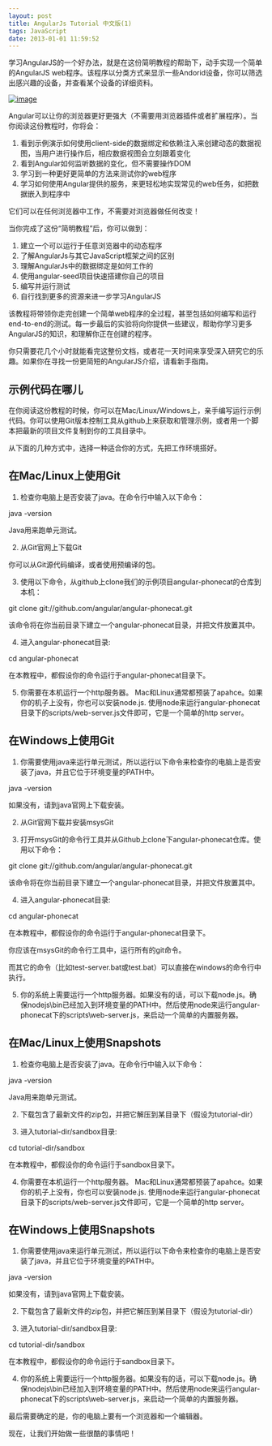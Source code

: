 ```yaml
---
layout: post
title: AngularJs Tutorial 中文版(1)
tags: JavaScript
date: 2013-01-01 11:59:52
---
```


学习AngularJS的一个好办法，就是在这份简明教程的帮助下，动手实现一个简单的AngularJS web程序。该程序以分类方式来显示一些Andorid设备，你可以筛选出感兴趣的设备，并查看某个设备的详细资料。

[![image](http://freewind.me/wp-content/uploads/2013/01/image_thumb.png "image")](http://freewind.me/wp-content/uploads/2013/01/image.png)

 

Angular可以让你的浏览器更好更强大（不需要用浏览器插件或者扩展程序）。当你阅读这份教程时，你将会：

1.  看到示例演示如何使用client-side的数据绑定和依赖注入来创建动态的数据视图，当用户进行操作后，相应数据视图会立刻跟着变化
2.  看到Angular如何监听数据的变化，但不需要操作DOM
3.  学习到一种更好更简单的方法来测试你的web程序
4.  学习如何使用Angular提供的服务，来更轻松地实现常见的web任务，如把数据嵌入到程序中

它们可以在任何浏览器中工作，不需要对浏览器做任何改变！

当你完成了这份“简明教程”后，你可以做到：

1.  建立一个可以运行于任意浏览器中的动态程序
2.  了解AngularJs与其它JavaScript框架之间的区别
3.  理解AngularJs中的数据绑定是如何工作的
4.  使用angular-seed项目快速搭建你自己的项目
5.  编写并运行测试
6.  自行找到更多的资源来进一步学习AngularJS

该教程将带领你走完创建一个简单web程序的全过程，甚至包括如何编写和运行end-to-end的测试。每一步最后的实验将向你提供一些建议，帮助你学习更多AngularJS的知识，和理解你正在创建的程序。

你只需要花几个小时就能看完这整份文档，或者花一天时间来享受深入研究它的乐趣。如果你在寻找一份更简短的AngularJS介绍，请看新手指南。

## 示例代码在哪儿

在你阅读这份教程的时候，你可以在Mac/Linux/Windows上，亲手编写运行示例代码。你可以使用Git版本控制工具从github上来获取和管理示例，或者用一个脚本把最新的项目文件复制到你的工具目录中。

从下面的几种方式中，选择一种适合你的方式，先把工作环境搭好。

## 在Mac/Linux上使用Git

1. 检查你电脑上是否安装了java。在命令行中输入以下命令：

<div class="mycode">java -version</div>

Java用来跑单元测试。

2. 从Git官网上下载Git

你可以从Git源代码编译，或者使用预编译的包。

3. 使用以下命令，从github上clone我们的示例项目angular-phonecat的仓库到本机：

git clone git://github.com/angular/angular-phonecat.git   
  
该命令将在你当前目录下建立一个angular-phonecat目录，并把文件放置其中。

4. 进入angular-phonecat目录:

cd angular-phonecat   
  
在本教程中，都假设你的命令运行于angular-phonecat目录下。

5. 你需要在本机运行一个http服务器。 Mac和Linux通常都预装了apahce。如果你的机子上没有，你也可以安装node.js. 使用node来运行angular-phonecat目录下的scripts/web-server.js文件即可，它是一个简单的http server。

## 在Windows上使用Git

1. 你需要使用java来运行单元测试，所以运行以下命令来检查你的电脑上是否安装了java，并且它位于环境变量的PATH中。

<div class="mycode">java -version</div>
<p>   
如果没有，请到java官网上下载安装。

2. 从Git官网下载并安装msysGit

3. 打开msysGit的命令行工具并从Github上clone下angular-phonecat仓库。使用以下命令：

<div class="mycode">git clone git://github.com/angular/angular-phonecat.git</div>

该命令将在你当前目录下建立一个angular-phonecat目录，并把文件放置其中。

4. 进入angular-phonecat目录:

<div class="mycode">cd angular-phonecat</div>
<p>   
在本教程中，都假设你的命令运行于angular-phonecat目录下。

你应该在msysGit的命令行工具中，运行所有的git命令。

而其它的命令（比如test-server.bat或test.bat）可以直接在windows的命令行中执行。

5. 你的系统上需要运行一个http服务器。如果没有的话，可以下载node.js。确保nodejs\bin已经加入到环境变量的PATH中。然后使用node来运行angular-phonecat下的scripts\web-server.js，来启动一个简单的内置服务器。

## 在Mac/Linux上使用Snapshots

1. 检查你电脑上是否安装了java。在命令行中输入以下命令：

<div class="mycode">java -version</div>

Java用来跑单元测试。

2. 下载包含了最新文件的zip包，并把它解压到某目录下（假设为tutorial-dir）

3. 进入tutorial-dir/sandbox目录:

cd tutorial-dir/sandbox

在本教程中，都假设你的命令运行于sandbox目录下。

4. 你需要在本机运行一个http服务器。 Mac和Linux通常都预装了apahce。如果你的机子上没有，你也可以安装node.js. 使用node来运行angular-phonecat目录下的scripts/web-server.js文件即可，它是一个简单的http server。

## 在Windows上使用Snapshots

1. 你需要使用java来运行单元测试，所以运行以下命令来检查你的电脑上是否安装了java，并且它位于环境变量的PATH中。

java -version   
  
如果没有，请到java官网上下载安装。

2. 下载包含了最新文件的zip包，并把它解压到某目录下（假设为tutorial-dir）

3. 进入tutorial-dir/sandbox目录:

cd tutorial-dir/sandbox   
  
在本教程中，都假设你的命令运行于sandbox目录下。

4. 你的系统上需要运行一个http服务器。如果没有的话，可以下载node.js。确保nodejs\bin已经加入到环境变量的PATH中。然后使用node来运行angular-phonecat下的scripts\web-server.js，来启动一个简单的内置服务器。

最后需要确定的是，你的电脑上要有一个浏览器和一个编辑器。

现在，让我们开始做一些很酷的事情吧！
